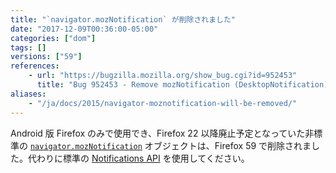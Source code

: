 ```yaml
---
title: "`navigator.mozNotification` が削除されました"
date: "2017-12-09T00:36:00-05:00"
categories: ["dom"]
tags: []
versions: ["59"]
references:
    - url: "https://bugzilla.mozilla.org/show_bug.cgi?id=952453"
      title: "Bug 952453 - Remove mozNotification (DesktopNotification) API"
aliases:
    - "/ja/docs/2015/navigator-moznotification-will-be-removed/"
---
```

Android 版 Firefox のみで使用でき、Firefox 22 以降廃止予定となっていた非標準の [`navigator.mozNotification`](https://developer.mozilla.org/docs/Web/API/Navigator/mozNotification) オブジェクトは、Firefox 59 で削除されました。代わりに標準の [Notifications API](https://developer.mozilla.org/docs/Web/API/Notifications_API) を使用してください。

